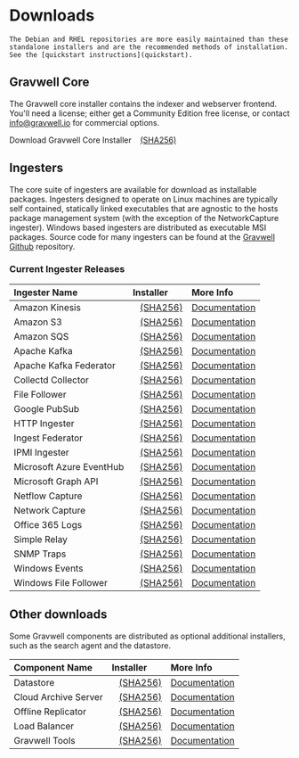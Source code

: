 # Downloads

```{attention}
The Debian and RHEL repositories are more easily maintained than these standalone installers and are the recommended methods of installation. See the [quickstart instructions](quickstart).
```

## Gravwell Core

The Gravwell core installer contains the indexer and webserver frontend. You'll need a license; either get a Community Edition free license, or contact info@gravwell.io for commercial options.

Download Gravwell Core Installer <a data-custom-class="hash-popover" href="https://update.gravwell.io/archive/5.3.1/installers/gravwell_5.3.1.sh"><i class="fa-solid fa-download"></i></a>&nbsp;&nbsp;&nbsp;<a data-custom-class="hash-popover" href="javascript:void\(0\)" data-toggle="popover" data-placement="bottom" data-html="true" data-content='<code class="docutils literal notranslate"><span class="pre">46c4d898ca7076234012cc666872a3e476a0fc85ac4e619b2d7d49f4219c5199</span></code>'>(SHA256)</a>

## Ingesters

The core suite of ingesters are available for download as installable packages.  Ingesters designed to operate on Linux machines are typically self contained, statically linked executables that are agnostic to the hosts package management system (with the exception of the NetworkCapture ingester).  Windows based ingesters are distributed as executable MSI packages.  Source code for many ingesters can be found at the [Gravwell Github](https://github.com/gravwell/gravwell/tree/master/ingesters) repository.

### Current Ingester Releases
| Ingester Name | Installer    | More Info |
| :------------ | :----------- | :-------- |
| Amazon Kinesis | <a data-custom-class="hash-popover" href="https://update.gravwell.io/archive/5.3.1/installers/gravwell_kinesis_ingest_installer_5.3.1.sh"><i class="fa-solid fa-download"></i></a>&nbsp;&nbsp;&nbsp;<a data-custom-class="hash-popover" href="javascript:void\(0\)" data-toggle="popover" data-placement="bottom" data-html="true" data-content='<code class="docutils literal notranslate"><span class="pre">2dba32dbdadbd867c47c94851e102deabccd5ba5038da4210538bf184bf15ee8</span></code>'>(SHA256)</a> | [Documentation](/ingesters/kinesis)|
| Amazon S3 | <a data-custom-class="hash-popover" href="https://update.gravwell.io/archive/5.3.1/installers/gravwell_s3_ingest_installer_5.3.1.sh"><i class="fa-solid fa-download"></i></a>&nbsp;&nbsp;&nbsp;<a data-custom-class="hash-popover" href="javascript:void\(0\)" data-toggle="popover" data-placement="bottom" data-html="true" data-content='<code class="docutils literal notranslate"><span class="pre">faa1e254059dfc4a149380c1c6def35ea43713e2d186cd0ea3a1ca9d35aec183</span></code>'>(SHA256)</a> | [Documentation](/ingesters/s3)|
| Amazon SQS | <a data-custom-class="hash-popover" href="https://update.gravwell.io/archive/5.3.1/installers/gravwell_sqs_ingest_installer_5.3.1.sh"><i class="fa-solid fa-download"></i></a>&nbsp;&nbsp;&nbsp;<a data-custom-class="hash-popover" href="javascript:void\(0\)" data-toggle="popover" data-placement="bottom" data-html="true" data-content='<code class="docutils literal notranslate"><span class="pre">73059a3031196c42382d54ec9d34b7afebdd8cb1b6883b3011c53d3be1515150</span></code>'>(SHA256)</a> | [Documentation](/ingesters/sqs)|
| Apache Kafka | <a data-custom-class="hash-popover" href="https://update.gravwell.io/archive/5.3.1/installers/gravwell_kafka_installer_5.3.1.sh"><i class="fa-solid fa-download"></i></a>&nbsp;&nbsp;&nbsp;<a data-custom-class="hash-popover" href="javascript:void\(0\)" data-toggle="popover" data-placement="bottom" data-html="true" data-content='<code class="docutils literal notranslate"><span class="pre">782de5dfd2587c3b1426838ae0bdf610b5d3f61fd976f93f388cac993aac255e</span></code>'>(SHA256)</a> | [Documentation](/ingesters/kafka)|
| Apache Kafka Federator | <a data-custom-class="hash-popover" href="https://update.gravwell.io/archive/5.3.1/installers/gravwell_kafka_federator_installer_5.3.1.sh"><i class="fa-solid fa-download"></i></a>&nbsp;&nbsp;&nbsp;<a data-custom-class="hash-popover" href="javascript:void\(0\)" data-toggle="popover" data-placement="bottom" data-html="true" data-content='<code class="docutils literal notranslate"><span class="pre">57c6447f58b56b8e36b6992163a03e86ca82fe3f19202e431a3f992e3bbb5019</span></code>'>(SHA256)</a> | [Documentation](/ingesters/federators/kafkafederator)|
| Collectd Collector | <a data-custom-class="hash-popover" href="https://update.gravwell.io/archive/5.3.1/installers/gravwell_collectd_installer_5.3.1.sh"><i class="fa-solid fa-download"></i></a>&nbsp;&nbsp;&nbsp;<a data-custom-class="hash-popover" href="javascript:void\(0\)" data-toggle="popover" data-placement="bottom" data-html="true" data-content='<code class="docutils literal notranslate"><span class="pre">9ef0aeffd783a2c76bdf886779fce5235fc8c3a63ead1f520018fb6beb0e3597</span></code>'>(SHA256)</a> | [Documentation](/ingesters/collectd) |
| File Follower | <a data-custom-class="hash-popover" href="https://update.gravwell.io/archive/5.3.1/installers/gravwell_file_follow_installer_5.3.1.sh"><i class="fa-solid fa-download"></i></a>&nbsp;&nbsp;&nbsp;<a data-custom-class="hash-popover" href="javascript:void\(0\)" data-toggle="popover" data-placement="bottom" data-html="true" data-content='<code class="docutils literal notranslate"><span class="pre">d6260eaa5ad2a4a8bff75b23c7d2ee1ba1e6b71e655a681457df451148bab506</span></code>'>(SHA256)</a> | [Documentation](/ingesters/file_follow) |
| Google PubSub | <a data-custom-class="hash-popover" href="https://update.gravwell.io/archive/5.3.1/installers/gravwell_pubsub_ingest_installer_5.3.1.sh"><i class="fa-solid fa-download"></i></a>&nbsp;&nbsp;&nbsp;<a data-custom-class="hash-popover" href="javascript:void\(0\)" data-toggle="popover" data-placement="bottom" data-html="true" data-content='<code class="docutils literal notranslate"><span class="pre">794a54bd766ebf5ae2b5b3f5b6d25d1a5e09fc5d8c39dc81aa0838eaae19b6de</span></code>'>(SHA256)</a> | [Documentation](/ingesters/pubsub)|
| HTTP Ingester | <a data-custom-class="hash-popover" href="https://update.gravwell.io/archive/5.3.1/installers/gravwell_http_ingester_installer_5.3.1.sh"><i class="fa-solid fa-download"></i></a>&nbsp;&nbsp;&nbsp;<a data-custom-class="hash-popover" href="javascript:void\(0\)" data-toggle="popover" data-placement="bottom" data-html="true" data-content='<code class="docutils literal notranslate"><span class="pre">48f79a6fee740429ebc28d01f009db4f1fa41936deafd09e626210b536f04798</span></code>'>(SHA256)</a> | [Documentation](/ingesters/http) |
| Ingest Federator | <a data-custom-class="hash-popover" href="https://update.gravwell.io/archive/5.3.1/installers/gravwell_federator_installer_5.3.1.sh"><i class="fa-solid fa-download"></i></a>&nbsp;&nbsp;&nbsp;<a data-custom-class="hash-popover" href="javascript:void\(0\)" data-toggle="popover" data-placement="bottom" data-html="true" data-content='<code class="docutils literal notranslate"><span class="pre">64352d332f3ca1514dbfee50d23cda335cecf7eb8f26dce7f266bed7dee2a9a8</span></code>'>(SHA256)</a> | [Documentation](/ingesters/federators/federator) |
| IPMI Ingester | <a data-custom-class="hash-popover" href="https://update.gravwell.io/archive/5.3.1/installers/gravwell_ipmi_installer_5.3.1.sh"><i class="fa-solid fa-download"></i></a>&nbsp;&nbsp;&nbsp;<a data-custom-class="hash-popover" href="javascript:void\(0\)" data-toggle="popover" data-placement="bottom" data-html="true" data-content='<code class="docutils literal notranslate"><span class="pre">b29e5600617390f3d75858e03a984e56428297a28c4277443ff9a6b28db5380c</span></code>'>(SHA256)</a> | [Documentation](/ingesters/ipmi)|
| Microsoft Azure EventHub | <a data-custom-class="hash-popover" href="https://update.gravwell.io/archive/5.3.1/installers/gravwell_azure_event_hubs_ingest_installer_5.3.1.sh"><i class="fa-solid fa-download"></i></a>&nbsp;&nbsp;&nbsp;<a data-custom-class="hash-popover" href="javascript:void\(0\)" data-toggle="popover" data-placement="bottom" data-html="true" data-content='<code class="docutils literal notranslate"><span class="pre">726cddbf752f687d36ffb9b208046186aba105ecd4d0194591cc2fc823ccaa1c</span></code>'>(SHA256)</a> | [Documentation](/ingesters/eventhubs)|
| Microsoft Graph API | <a data-custom-class="hash-popover" href="https://update.gravwell.io/archive/5.3.1/installers/gravwell_msgraph_installer_5.3.1.sh"><i class="fa-solid fa-download"></i></a>&nbsp;&nbsp;&nbsp;<a data-custom-class="hash-popover" href="javascript:void\(0\)" data-toggle="popover" data-placement="bottom" data-html="true" data-content='<code class="docutils literal notranslate"><span class="pre">bd391c36d1df2dfb40cb9a26f3f07e3500b4fe41af6aee0a853753b51ae85e69</span></code>'>(SHA256)</a> | [Documentation](/ingesters/msg)|
| Netflow Capture | <a data-custom-class="hash-popover" href="http://update.gravwell.io/archive/5.3.1/installers/gravwell_netflow_capture_installer_5.3.1.sh"><i class="fa-solid fa-download"></i></a>&nbsp;&nbsp;&nbsp;<a data-custom-class="hash-popover" href="javascript:void\(0\)" data-toggle="popover" data-placement="bottom" data-html="true" data-content='<code class="docutils literal notranslate"><span class="pre">445cfedba545dc68a8be7676cc45546307fb8a6ee83a4d43f0d74b5de559153b</span></code>'>(SHA256)</a> | [Documentation](/ingesters/netflow) |
| Network Capture | <a data-custom-class="hash-popover" href="https://update.gravwell.io/archive/5.3.1/installers/gravwell_network_capture_installer_5.3.1.sh"><i class="fa-solid fa-download"></i></a>&nbsp;&nbsp;&nbsp;<a data-custom-class="hash-popover" href="javascript:void\(0\)" data-toggle="popover" data-placement="bottom" data-html="true" data-content='<code class="docutils literal notranslate"><span class="pre">1a40339835980d2e6804713ee71babfc894c00ba24174c1ab2f2e015ea13d9a8</span></code>'>(SHA256)</a> | [Documentation](/ingesters/pcap) |
| Office 365 Logs | <a data-custom-class="hash-popover" href="https://update.gravwell.io/archive/5.3.1/installers/gravwell_o365_installer_5.3.1.sh"><i class="fa-solid fa-download"></i></a>&nbsp;&nbsp;&nbsp;<a data-custom-class="hash-popover" href="javascript:void\(0\)" data-toggle="popover" data-placement="bottom" data-html="true" data-content='<code class="docutils literal notranslate"><span class="pre">19d5fbc781afc359be0783c9060c3d939ec9f6cb1983cc8c940fe7ec3b7cabac</span></code>'>(SHA256)</a> | [Documentation](/ingesters/o365)|
| Simple Relay | <a data-custom-class="hash-popover" href="https://update.gravwell.io/archive/5.3.1/installers/gravwell_simple_relay_installer_5.3.1.sh"><i class="fa-solid fa-download"></i></a>&nbsp;&nbsp;&nbsp;<a data-custom-class="hash-popover" href="javascript:void\(0\)" data-toggle="popover" data-placement="bottom" data-html="true" data-content='<code class="docutils literal notranslate"><span class="pre">03bbbfaecd495cf0f56ff3bda2e18ffd3e147b731ad739e0f239546148b8e477</span></code>'>(SHA256)</a> | [Documentation](/ingesters/simple_relay)|
| SNMP Traps | <a data-custom-class="hash-popover" href="https://update.gravwell.io/archive/5.3.1/installers/gravwell_snmp_ingest_installer_5.3.1.sh"><i class="fa-solid fa-download"></i></a>&nbsp;&nbsp;&nbsp;<a data-custom-class="hash-popover" href="javascript:void\(0\)" data-toggle="popover" data-placement="bottom" data-html="true" data-content='<code class="docutils literal notranslate"><span class="pre">209c14e6e1edecfe3ec1e17c9a80cb66cf626c87d0cab6a60a272b2222580e34</span></code>'>(SHA256)</a> | [Documentation](/ingesters/snmp)|
| Windows Events | <a data-custom-class="hash-popover" href="https://update.gravwell.io/archive/5.3.1/installers/gravwell_win_events_5.3.1.msi"><i class="fa-solid fa-download"></i></a>&nbsp;&nbsp;&nbsp;<a data-custom-class="hash-popover" href="javascript:void\(0\)" data-toggle="popover" data-placement="bottom" data-html="true" data-content='<code class="docutils literal notranslate"><span class="pre"></span></code>'>(SHA256)</a> | [Documentation](/ingesters/winevent) |
| Windows File Follower | <a data-custom-class="hash-popover" href="https://update.gravwell.io/archive/5.3.1/installers/gravwell_file_follow_5.3.1.msi"><i class="fa-solid fa-download"></i></a>&nbsp;&nbsp;&nbsp;<a data-custom-class="hash-popover" href="javascript:void\(0\)" data-toggle="popover" data-placement="bottom" data-html="true" data-content='<code class="docutils literal notranslate"><span class="pre"></span></code>'>(SHA256)</a> | [Documentation](/ingesters/win_file_follow) |

## Other downloads

Some Gravwell components are distributed as optional additional installers, such as the search agent and the datastore.

| Component Name | Installer    | More Info |
| :------------- | :----------- | :-------- |
| Datastore | <a data-custom-class="hash-popover" href="https://update.gravwell.io/archive/5.3.1/installers/gravwell_datastore_installer_5.3.1.sh"><i class="fa-solid fa-download"></i></a>&nbsp;&nbsp;&nbsp;<a data-custom-class="hash-popover" href="javascript:void\(0\)" data-toggle="popover" data-placement="bottom" data-html="true" data-content='<code class="docutils literal notranslate"><span class="pre">293b6d0d7a7e0367b1d171d8c5ae1725f5bcfe23ff8c4be70e88895dfdb7df15</span></code>'>(SHA256)</a> | [Documentation](/distributed/frontend) |
| Cloud Archive Server | <a data-custom-class="hash-popover" href="https://update.gravwell.io/archive/5.3.1/installers/gravwell_cloudarchive_server_installer_5.3.1.sh"><i class="fa-solid fa-download"></i></a>&nbsp;&nbsp;&nbsp;<a data-custom-class="hash-popover" href="javascript:void\(0\)" data-toggle="popover" data-placement="bottom" data-html="true" data-content='<code class="docutils literal notranslate"><span class="pre">e60fb448ce22679378a9f003d6642ea179237a37030fa618ea87070128d0d9a2</span></code>'>(SHA256)</a> | [Documentation](/configuration/archive.md) |
| Offline Replicator | <a data-custom-class="hash-popover" href="https://update.gravwell.io/archive/5.3.1/installers/gravwell_offline_replication_installer_5.3.1.sh"><i class="fa-solid fa-download"></i></a>&nbsp;&nbsp;&nbsp;<a data-custom-class="hash-popover" href="javascript:void\(0\)" data-toggle="popover" data-placement="bottom" data-html="true" data-content='<code class="docutils literal notranslate"><span class="pre">c8e777b46382992e8210b24b8212bba612c01c15169b7751af85db659e770c76</span></code>'>(SHA256)</a> | [Documentation](/configuration/replication) |
| Load Balancer | <a data-custom-class="hash-popover" href="https://update.gravwell.io/archive/5.3.1/installers/gravwell_loadbalancer_installer_5.3.1.sh"><i class="fa-solid fa-download"></i></a>&nbsp;&nbsp;&nbsp;<a data-custom-class="hash-popover" href="javascript:void\(0\)" data-toggle="popover" data-placement="bottom" data-html="true" data-content='<code class="docutils literal notranslate"><span class="pre">a3d8c147284eeb10d3bd861f018f4e87a322d7156227c7f8d8c588123049c4f5</span></code>'>(SHA256)</a> | [Documentation](/distributed/loadbalancer) |
| Gravwell Tools | <a data-custom-class="hash-popover" href="https://update.gravwell.io/archive/5.3.1/installers/gravwell_tools_5.3.1.sh"><i class="fa-solid fa-download"></i></a>&nbsp;&nbsp;&nbsp;<a data-custom-class="hash-popover" href="javascript:void\(0\)" data-toggle="popover" data-placement="bottom" data-html="true" data-content='<code class="docutils literal notranslate"><span class="pre">41f83fc9d23bb177e335605932e765d4360c427cbaf4626eb2a41545bb0f0f2f</span></code>'>(SHA256)</a> | [Documentation](/tools/tools)|
